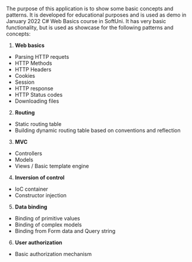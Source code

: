 The purpose of this application is to show some basic concepts and patterns. It is developed for educational purposes and is used as demo in January 2022 C# Web Basics course in SoftUni. It has very basic functionality, but is used as showcase for the following patterns and concepts:

1. **Web basics**

- Parsing HTTP requets
- HTTP Methods
- HTTP Headers
- Cookies
- Session
- HTTP response
- HTTP Status codes
- Downloading files

2. **Routing**

- Static routing table
- Building dynamic routing table based on conventions and reflection

3. **MVC**

- Controllers
- Models
- Views / Basic template engine

4. **Inversion of control**

- IoC container
- Constructor injection

5. **Data binding**

- Binding of primitive values
- Binding of complex models
- Binding from Form data and Query string

6. **User authorization**

- Basic authorization mechanism
